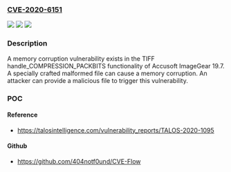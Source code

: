 ### [CVE-2020-6151](https://cve.mitre.org/cgi-bin/cvename.cgi?name=CVE-2020-6151)
![](https://img.shields.io/static/v1?label=Product&message=Accusoft&color=blue)
![](https://img.shields.io/static/v1?label=Version&message=Accusoft%20ImageGear%2019.7%20&color=brightgreen)
![](https://img.shields.io/static/v1?label=Vulnerability&message=CWE-704%3A%20Incorrect%20Type%20Conversion%20or%20Cast&color=brightgreen)

### Description

A memory corruption vulnerability exists in the TIFF handle_COMPRESSION_PACKBITS functionality of Accusoft ImageGear 19.7. A specially crafted malformed file can cause a memory corruption. An attacker can provide a malicious file to trigger this vulnerability.

### POC

#### Reference
- https://talosintelligence.com/vulnerability_reports/TALOS-2020-1095

#### Github
- https://github.com/404notf0und/CVE-Flow

